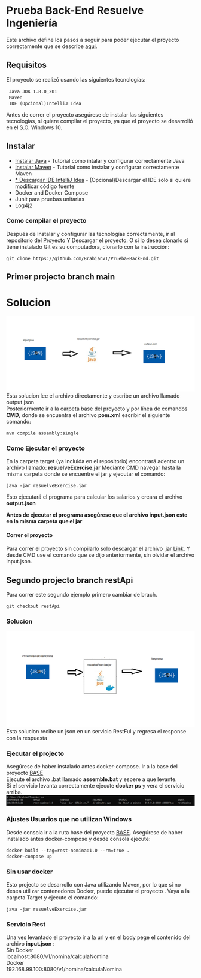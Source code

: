 # Prueba Back-End Resuelve Ingeniería
Este archivo define los pasos a seguir para poder ejecutar el proyecto correctamente que se describe [aqui](https://github.com/resuelve/prueba-ing-backend?fbclid=IwAR0ZCxaQXdXP7d0m8q7hl0dSUjDut_rH1696LlrGxq92mPAy4Ul8dgEsrjw).

## Requisitos
El proyecto se realizó usando las siguientes tecnologías:

```
 Java JDK 1.8.0_201 
 Maven
 IDE (Opcional)IntelliJ Idea
```

Antes de correr el proyecto asegúrese de instalar las siguientes tecnologías, si quiere compilar el proyecto,
ya que el proyecto se desarrolló en el S.O. Windows 10.

## Instalar 
* [Instalar Java](https://www.ecodeup.com/descargar-instalar-java-8/) - Tutorial como intalar y configurar correctamente Java
* [Instalar Maven](https://www.mkyong.com/maven/how-to-install-maven-in-windows/) - Tutorial como instalar y configurar correctamente Maven
* [* Descargar IDE IntelliJ Idea](https://www.jetbrains.com/es-es/idea/) - (Opcional)Descargar el IDE solo si quiere modificar código fuente
* Docker and Docker Compose
* Junit para pruebas unitarias
* Log4j2 
### Como compilar el proyecto 

Después de Instalar  y configurar las tecnologías correctamente, ir al repositorio del [Proyecto](https://github.com/BrahianVT/Prueba-BackEnd.git)
Y Descargar el proyecto. O si lo desea clonarlo si tiene instalado Git es su computadora, clonarlo con la instrucción:

```
git clone https://github.com/BrahianVT/Prueba-BackEnd.git
```

## Primer projecto branch main  
# Solucion  
![Alt text](img/sol1.png?raw=true " Solution")  
Esta solucion lee el archivo directamente y escribe un archivo llamado output.json  
Posteriormente ir a la carpeta base del proyecto y por línea de comandos **CMD**, donde se encuentra el archivo **pom.xml**  escribir el siguiente comando:

```
mvn compile assembly:single
```

### Como Ejecutar el proyecto 
En la carpeta target (ya incluida en el repositorio)  encontrará adentro un archivo llamado: **resuelveExercise.jar** 
Mediante CMD navegar hasta la misma carpeta donde se encuentre el jar y ejecutar el comando:

```
java -jar resuelveExercise.jar
```

Esto ejecutará el programa para calcular los salarios  y creara el archivo **output.json** 

**Antes de ejecutar el programa asegúrese que el archivo input.json este en la misma carpeta que el jar**

#### Correr el proyecto
Para correr el proyecto sin compilarlo solo descargar el archivo .jar [Link](https://github.com/BrahianVT/Prueba-BackEnd/blob/main/resuelveExercise/target/resuelveExercise.jar).
Y desde CMD use el comando que se dijo anteriormente, sin olvidar el archivo input.json.


## Segundo projecto branch restApi  
Para correr este segundo ejemplo primero cambiar de brach.  
```
git checkout restApi
```

### Solucion  
![Alt text](img/sol2.png?raw=true " Solution")  
Esta solucion recibe un json en un servicio RestFul y regresa el response con la respuesta   

### Ejecutar el projecto  
Asegúrese de haber instalado antes docker-compose. Ir a la base del proyecto [BASE](https://github.com/BrahianVT/Prueba-BackEnd/tree/restApi/resuelveExercise)  
Ejecute el archivo .bat llamado **assemble.bat** y espere a que levante.  
Si el servicio levanta correctamente ejecute **docker ps**  y vera el servicio arriba.  
![Alt text](img/docker.PNG?raw=true " Solution")  

### Ajustes Usuarios que no utilizan Windows  
Desde consola ir a la ruta base del proyecto [BASE](https://github.com/BrahianVT/Prueba-BackEnd/tree/restApi/resuelveExercise).
Asegúrese de haber instalado antes docker-compose y desde consola ejecute:  

```
docker build --tag=rest-nomina:1.0 --rm=true .
docker-compose up
```

### Sin usar docker
Esto projecto se desarrollo con Java utilizando Maven, por lo que si no desea utilizar contenedores Docker, puede ejecutar el proyecto . Vaya a la carpeta Target y ejecute el comando:  
```
java -jar resuelveExercise.jar
```

### Servicio Rest
Una ves levantado el proyecto ir a la url y en el body pege el contenido del archivo **input.json** :  
 Sin Docker  
localhost:8080/v1/nomina/calculaNomina  
Docker  
192.168.99.100:8080/v1/nomina/calculaNomina  

